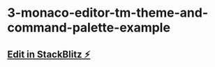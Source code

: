 # 3-monaco-editor-tm-theme-and-command-palette-example

## [Edit in StackBlitz ⚡️](https://stackblitz.com/~/github.com/relliv/monaco-editor-tm-theme-and-command-palette-example)
